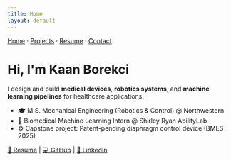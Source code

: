 ```yaml
---
title: Home
layout: default
---
```


[Home](/) · [Projects](/projects) · [Resume](/resume) · [Contact](/contact)

# Hi, I'm Kaan Borekci 

I design and build **medical devices**, **robotics systems**, and **machine learning pipelines** for healthcare applications.  

- 🎓 M.S. Mechanical Engineering (Robotics & Control) @ Northwestern  
- 🔬 Biomedical Machine Learning Intern @ Shirley Ryan AbilityLab  
- ⚙️ Capstone project: Patent-pending diaphragm control device (BMES 2025)  

[📄 Resume](resume.md) | [💻 GitHub](https://github.com/kborekci06) | [🔗 LinkedIn](https://linkedin.com/in/kborekci)
